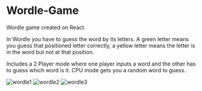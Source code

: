 # Wordle-Game
Wordle game created on React.

In Wordle you have to guess the word by its letters. A green letter means you guess that positioned letter correctly, a yellow letter means the letter is in the word but not at that position.

Includes a 2 Player mode where one player inputs a word and the other has to guess which word is it. CPU mode gets you a random word to guess.

![wordle1](https://github.com/user-attachments/assets/161e961f-fda0-452d-83f3-20efe423dcf2)
![wordle2](https://github.com/user-attachments/assets/10f045d9-8060-4bf9-8930-8ca9a45bf423)
![wordle3](https://github.com/user-attachments/assets/eb74eb8f-1821-4c69-8799-11cdb274531d)
